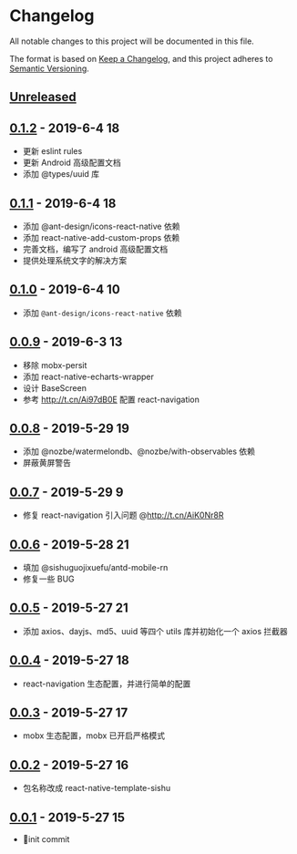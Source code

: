 # Changelog

All notable changes to this project will be documented in this file.

The format is based on [Keep a Changelog](https://keepachangelog.com/zh-CN/1.0.0/),
and this project adheres to [Semantic Versioning](https://semver.org/lang/zh-CN/).

## [Unreleased]

## [0.1.2] - 2019-6-4 18

- 更新 eslint rules
- 更新 Android 高级配置文档
- 添加 @types/uuid 库

## [0.1.1] - 2019-6-4 18

- 添加 @ant-design/icons-react-native 依赖
- 添加 react-native-add-custom-props 依赖
- 完善文档，编写了 android 高级配置文档
- 提供处理系统文字的解决方案

## [0.1.0] - 2019-6-4 10

- 添加 `@ant-design/icons-react-native` 依赖

## [0.0.9] - 2019-6-3 13

- 移除 mobx-persit
- 添加 react-native-echarts-wrapper
- 设计 BaseScreen
- 参考 http://t.cn/Ai97dB0E 配置 react-navigation

## [0.0.8] - 2019-5-29 19

- 添加 @nozbe/watermelondb、@nozbe/with-observables 依赖
- 屏蔽黄屏警告

## [0.0.7] - 2019-5-29 9

- 修复 react-navigation 引入问题 @http://t.cn/AiK0Nr8R

## [0.0.6] - 2019-5-28 21

- 填加 @sishuguojixuefu/antd-mobile-rn
- 修复一些 BUG

## [0.0.5] - 2019-5-27 21

- 添加 axios、dayjs、md5、uuid 等四个 utils 库并初始化一个 axios 拦截器

## [0.0.4] - 2019-5-27 18

- react-navigation 生态配置，并进行简单的配置

## [0.0.3] - 2019-5-27 17

- mobx 生态配置，mobx 已开启严格模式

## [0.0.2] - 2019-5-27 16

- 包名称改成 react-native-template-sishu

## [0.0.1] - 2019-5-27 15

- :tada:init commit

[unreleased]: https://github.com/sishuguojixuefu/react-native-template-sishu/compare/v0.1.2...HEAD
[0.1.2]: https://github.com/sishuguojixuefu/react-native-template-sishu/compare/v0.1.1...v0.1.2
[0.1.1]: https://github.com/sishuguojixuefu/react-native-template-sishu/compare/v0.1.0...v0.1.1
[0.1.0]: https://github.com/sishuguojixuefu/react-native-template-sishu/compare/v0.0.9...v0.1.0
[0.0.9]: https://github.com/sishuguojixuefu/react-native-template-sishu/compare/v0.0.8...v0.0.9
[0.0.8]: https://github.com/sishuguojixuefu/react-native-template-sishu/compare/v0.0.7...v0.0.8
[0.0.7]: https://github.com/sishuguojixuefu/react-native-template-sishu/compare/v0.0.6...v0.0.7
[0.0.6]: https://github.com/sishuguojixuefu/react-native-template-sishu/compare/v0.0.5...v0.0.6
[0.0.5]: https://github.com/sishuguojixuefu/react-native-template-sishu/compare/v0.0.4...v0.0.5
[0.0.4]: https://github.com/sishuguojixuefu/react-native-template-sishu/compare/v0.0.3...v0.0.4
[0.0.3]: https://github.com/sishuguojixuefu/react-native-template-sishu/compare/v0.0.2...v0.0.3
[0.0.2]: https://github.com/sishuguojixuefu/react-native-template-sishu/compare/v0.0.1...v0.0.2
[0.0.1]: https://github.com/sishuguojixuefu/react-native-template-sishu/releases/tag/v0.0.1

